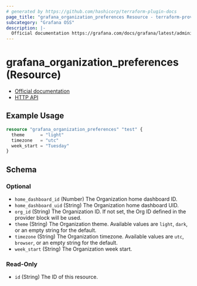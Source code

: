 ```yaml
---
# generated by https://github.com/hashicorp/terraform-plugin-docs
page_title: "grafana_organization_preferences Resource - terraform-provider-grafana"
subcategory: "Grafana OSS"
description: |-
  Official documentation https://grafana.com/docs/grafana/latest/administration/manage-organizations/HTTP API https://grafana.com/docs/grafana/latest/developers/http_api/preferences/#get-current-org-prefs
---
```


# grafana_organization_preferences (Resource)

* [Official documentation](https://grafana.com/docs/grafana/latest/administration/manage-organizations/)
* [HTTP API](https://grafana.com/docs/grafana/latest/developers/http_api/preferences/#get-current-org-prefs)

## Example Usage

```terraform
resource "grafana_organization_preferences" "test" {
  theme      = "light"
  timezone   = "utc"
  week_start = "Tuesday"
}
```

<!-- schema generated by tfplugindocs -->
## Schema

### Optional

- `home_dashboard_id` (Number) The Organization home dashboard ID.
- `home_dashboard_uid` (String) The Organization home dashboard UID.
- `org_id` (String) The Organization ID. If not set, the Org ID defined in the provider block will be used.
- `theme` (String) The Organization theme. Available values are `light`, `dark`, or an empty string for the default.
- `timezone` (String) The Organization timezone. Available values are `utc`, `browser`, or an empty string for the default.
- `week_start` (String) The Organization week start.

### Read-Only

- `id` (String) The ID of this resource.


